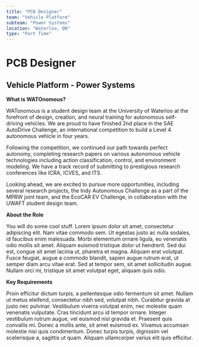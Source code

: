 ```yaml
---
title: "PCB Designer"
team: "Vehicle Platform"
subteam: "Power Systems"
location: "Waterloo, ON"
type: "Part Time"
---
```


# PCB Designer

## Vehicle Platform - Power Systems

**What is WATOnomous?**

WATonomous is a student design team at the University of Waterloo at the forefront of design, creation, and neural training for autonomous self-driving vehicles. We are proud to have finished 2nd place in the SAE AutoDrive Challenge, an international competition to build a Level 4 autonomous vehicle in four years.

Following the competition, we continued our path towards perfect autonomy, completing research papers on various autonomous vehicle technologies including action classification, control, and environment modeling. We have a track record of submitting to prestigious research conferences like ICRA, ICVES, and ITS.

Looking ahead, we are excited to pursue more opportunities, including several research projects, the Indy Autonomous Challenge as a part of the MPRW joint team, and the EcoCAR EV Challenge, in collaboration with the UWAFT student design team.

**About the Role**

You will do some cool stuff. Lorem ipsum dolor sit amet, consectetur adipiscing elit. Nam vitae commodo sem. Ut egestas justo ac nulla sodales, id faucibus enim malesuada. Morbi elementum ornare ligula, eu venenatis odio mollis sit amet. Aliquam euismod tristique dolor ut hendrerit. Sed dui est, congue sit amet lacinia ut, pharetra et magna. Aliquam erat volutpat. Fusce feugiat, augue a commodo blandit, sapien augue rutrum erat, ut semper diam arcu vitae erat. Sed at tempor sem, sit amet sollicitudin augue. Nullam orci mi, tristique sit amet volutpat eget, aliquam quis odio.

**Key Requirements**

Proin efficitur dictum turpis, a pellentesque odio fermentum sit amet. Nullam ut metus eleifend, consectetur nibh sed, volutpat nibh. Curabitur gravida at justo nec pulvinar. Vestibulum viverra volutpat enim, nec molestie quam venenatis vulputate. Cras tincidunt arcu id tempor ornare. Integer vestibulum rutrum augue, vel euismod nisl gravida et. Praesent quis convallis mi. Donec a mollis ante, sit amet euismod ex. Vivamus accumsan molestie nisi quis condimentum. Donec turpis turpis, dignissim vel scelerisque a, sagittis ut quam. Aliquam ullamcorper varius elit quis efficitur.